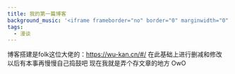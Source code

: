 ```yaml
---
title: 我的第一篇博客
background_music: '<iframe frameborder="no" border="0" marginwidth="0" marginheight="0" width=100% height=86 src="//music.163.com/outchain/player?type=2&id=27876158&auto=1&height=66"></iframe>'
tags:
  - 漫谈
---
```



博客搭建是folk这位大佬的：https://wu-kan.cn/#/
在此基础上进行删减和修改
以后有本事再慢慢自己捣鼓吧
现在我就是弄个存文章的地方 OwO
